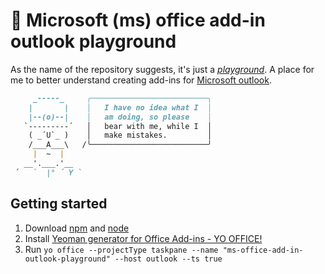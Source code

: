 # 🛝 Microsoft (ms) office add-in outlook playground

As the name of the repository suggests, it's just a [_playground_](https://dictionary.cambridge.org/dictionary/english/playground). 
A place for me to better understand creating add-ins for [Microsoft outlook](https://learn.microsoft.com/en-gb/office/dev/add-ins/).

```markdown
     _-----_     ╭──────────────────────────╮
    |       |    │   I have no idea what I  │
    |--(o)--|    │   am doing, so please    │
   `---------´   │   bear with me, while I  │
    ( _´U`_ )    │   make mistakes.         │
    /___A___\   /╰──────────────────────────╯
     |  ~  |
   __'.___.'__
 ´   `  |° ´ Y `
```

## Getting started

1. Download [npm](https://www.npmjs.com/) and [node](https://nodejs.org/en)
2. Install [Yeoman generator for Office Add-ins - YO OFFICE!](https://www.npmjs.com/package/generator-office)
3. Run `yo office --projectType taskpane --name "ms-office-add-in-outlook-playground" --host outlook --ts true`
